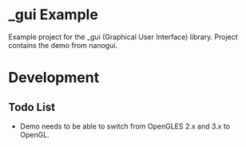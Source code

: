# _gui Example
Example project for the _gui (Graphical User Interface) library. Project contains the demo from nanogui.

# Development

## Todo List
* Demo needs to be able to switch from OpenGLES 2.x and 3.x to OpenGL.